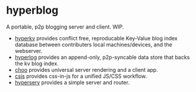 # hyperblog

A portable, p2p blogging server and client.  WIP.

- [hyperkv](https://github.com/substack/hyperkv) provides conflict free, reproducable Key-Value blog index database between contributers local machines/devices, and the webserver.
- [hyperlog](https://github.com/mafintosh/hyperlog) provides an append-only, p2p-syncable data store that backs the kv blog index.
- [choo](https://github.com/yoshuawuyts/choo) provides universal server rendering and a client app.
- [csjs](https://github.com/rtsao/csjs) provides css-in-js for a unified JS/CSS workflow.
- [hyperserv](https://github.com/bcomnes/hyperserv) provides a simple server and router.
